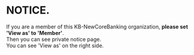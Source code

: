 # NOTICE. 
If you are a member of this KB-NewCoreBanking organization, **please set 'View as' to 'Member'**.   
Then you can see private notice page.   
You can see 'View as' on the right side. 
